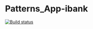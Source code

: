 # Patterns_App-ibank
[![Build status](https://ci.appveyor.com/api/projects/status/wm8no60v9r2wd4u2/branch/main?svg=true)](https://ci.appveyor.com/project/kseniabobkova/patterns-app-ibank/branch/main)
